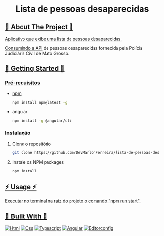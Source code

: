 <a name="readme-top"></a>

<h1 align="center">Lista de pessoas desaparecidas</h1>

<!-- ABOUT THE PROJECT -->
<h2 tabindex="-1" dir="auto"><a id="user-content--about-the-project" class="anchor" aria-hidden="true" tabindex="-1" href="#about-the-project">🔭 About The Project 🔭</h2>

Aplicativo que exibe uma lista de pessoas desaparecidas.

Consumindo a [API](https://www.postman.com/gold-eclipse-54591/workspace/processos/collection/10123255-d6165ca9-6533-405d-a8cb-f9ffd3640286) de pessoas desaparecidas fornecida pela Polícia Judiciária Civil de Mato Grosso.

<!-- GETTING STARTED -->
<h2 tabindex="-1" dir="auto"><a id="getting-started" class="anchor" aria-hidden="true" tabindex="-1" href="#getting-started">🚀 Getting Started 🚀</h2>


### Pré-requisitos

- npm

  ```sh
  npm install npm@latest -g
  ```

- angular
  ```sh
  npm install -g @angular/cli
  ```

### Instalação

1. Clone o repositório
   ```sh
   git clone https://github.com/DevMarlonFerreira/lista-de-pessoas-desaparecidas.git
   ```
2. Instale os NPM packages
   ```sh
   npm install
   ```

<!-- USAGE EXAMPLES -->
<h2 tabindex="-1" dir="auto"><a id="user-content--usage" class="anchor" aria-hidden="true" tabindex="-1" href="#-usage">⚡ Usage ⚡</h2>

Executar no terminal na raiz do projeto o comando "npm run start".

<h2 tabindex="-1" dir="auto"><a id="user-content--built-with" class="anchor" aria-hidden="true" tabindex="-1" href="#-built-with">🔧 Built With 🔧</h2>

[![Html][Html.org]][Html-url]
[![Css][Css.org]][Css-url]
[![Typescript][Typescript.org]][Typescript-url]
[![Angular][Angular.io]][Angular-url]
[![Editorconfig][Editorconfig.org]][Editorconfig-url]

<!-- MARKDOWN LINKS & IMAGES -->
<!-- https://www.markdownguide.org/basic-syntax/#reference-style-links -->

[Html.org]: https://img.shields.io/badge/HTML5-E34F26?style=for-the-badge&logo=html5&logoColor=white
[Html-url]: https://developer.mozilla.org/pt-BR/docs/Web/HTML
[Css.org]: https://img.shields.io/badge/CSS3-1572B6?style=for-the-badge&logo=css3&logoColor=white
[Css-url]: https://developer.mozilla.org/pt-BR/docs/Web/CSS
[Typescript.org]: https://img.shields.io/badge/TypeScript-007ACC?style=for-the-badge&logo=typescript&logoColor=white
[Typescript-url]: https://www.typescriptlang.org
[Angular.io]: https://img.shields.io/badge/Angular-DD0031?style=for-the-badge&logo=angular&logoColor=white
[Angular-url]: https://angular.io
[Editorconfig.org]: https://img.shields.io/badge/Editor%20Config-E0EFEF?style=for-the-badge&logo=editorconfig&logoColor=000
[Editorconfig-url]: https://editorconfig.org/
